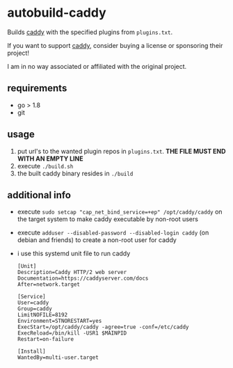# autobuild-caddy

Builds [caddy](https://caddyserver.com/) with the specified plugins from `plugins.txt`.

If you want to support [caddy](https://caddyserver.com/), consider buying a license or sponsoring their project!

I am in no way associated or affiliated with the original project.

## requirements

* go > 1.8
* git

## usage

1. put url's to the wanted plugin repos in `plugins.txt`. **THE FILE MUST END WITH AN EMPTY LINE**
1. execute `./build.sh`
1. the built caddy binary resides in `./build`

## additional info

* execute `sudo setcap "cap_net_bind_service=+ep" /opt/caddy/caddy` on the target system to make caddy executable by non-root users
* execute `adduser --disabled-password --disabled-login caddy` (on debian and friends) to create a non-root user for caddy
* i use this systemd unit file to run caddy

    ```
    [Unit]
    Description=Caddy HTTP/2 web server
    Documentation=https://caddyserver.com/docs
    After=network.target

    [Service]
    User=caddy
    Group=caddy
    LimitNOFILE=8192
    Environment=STNORESTART=yes
    ExecStart=/opt/caddy/caddy -agree=true -conf=/etc/caddy
    ExecReload=/bin/kill -USR1 $MAINPID
    Restart=on-failure

    [Install]
    WantedBy=multi-user.target
    ```
